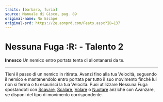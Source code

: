 ```yaml
---
traits: [barbaro, furia]
source: Manuale di Gioco, pag. 89
original-name: No Escape
original-srd: https://2e.aonprd.com/Feats.aspx?ID=137
---
```


# Nessuna Fuga :R: - Talento 2

**Innesco** Un nemico entro portata tenta di allontanarsi da te.

---

Tieni il passo di un nemico in ritirata. Avanzi fino alla tua Velocità, seguendo
il nemico e mantenendolo entro portata per tutto il suo movimento finché lui non
si ferma o tu esaurisci la tua Velocità. Puoi utilizzare Nessuna Fuga
spostandoti con [Scavare](/azioni/scavare), [Scalare](/azioni/scalare),
[Volare](/azioni/volare) o [Nuotare](/azioni/nuotare) anziché con Avanzare, se
disponi del tipo di movimento corrispondente.

